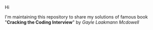 Hi

I'm maintaining this repository to share my solutions of famous book "**Cracking the Coding Interview**" by *Gayle Laakmann Mcdowell*
